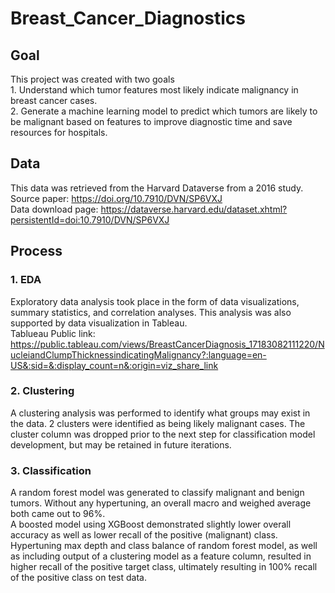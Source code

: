 # Breast_Cancer_Diagnostics

## Goal
This project was created with two goals <br/> 1. Understand which tumor features most likely indicate malignancy in breast cancer cases. <br/> 2. Generate a machine learning model to predict which tumors are likely to be malignant based on features to improve diagnostic time and save resources for hospitals.

## Data 
This data was retrieved from the Harvard Dataverse from a 2016 study. <br/>
Source paper: https://doi.org/10.7910/DVN/SP6VXJ <br/>
Data download page: https://dataverse.harvard.edu/dataset.xhtml?persistentId=doi:10.7910/DVN/SP6VXJ

## Process

### 1. EDA 
Exploratory data analysis took place in the form of data visualizations, summary statistics, and correlation analyses. This analysis was also supported by data visualization in Tableau. <br/>
Tablueau Public link: https://public.tableau.com/views/BreastCancerDiagnosis_17183082111220/NucleiandClumpThicknessindicatingMalignancy?:language=en-US&:sid=&:display_count=n&:origin=viz_share_link

### 2. Clustering
A clustering analysis was performed to identify what groups may exist in the data. 2 clusters were identified as being likely malignant cases. The cluster column was dropped prior to the next step for classification model development, but may be retained in future iterations.

### 3. Classification
A random forest model was generated to classify malignant and benign tumors. Without any hypertuning, an overall macro and weighed average both came out to 96%. <br/>
A boosted model using XGBoost demonstrated slightly lower overall accuracy as well as lower recall of the positive (malignant) class. <br/>
Hypertuning max depth and class balance of random forest model, as well as including output of a clustering model as a feature column, resulted in higher recall of the positive target class, ultimately resulting in 100% recall of the positive class on test data.
